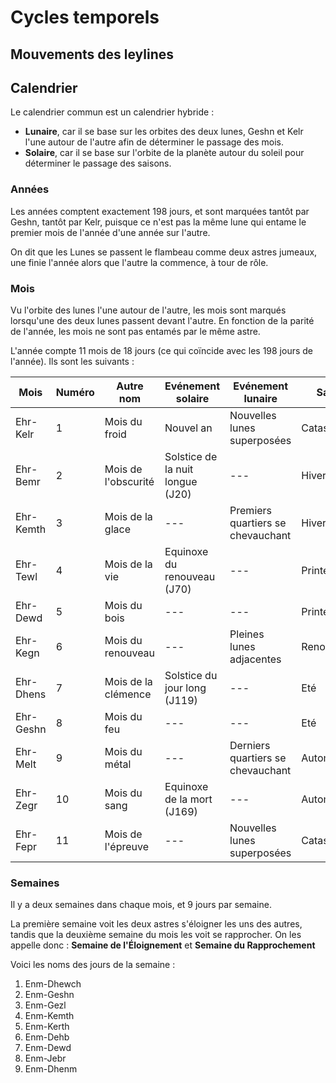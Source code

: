 # Cycles temporels

## Mouvements des leylines

## Calendrier

Le calendrier commun est un calendrier hybride : 
* **Lunaire**, car il se base sur les orbites des deux lunes, Geshn et Kelr l'une autour de l'autre afin de déterminer le passage des mois.
* **Solaire**, car il se base sur l'orbite de la planète autour du soleil pour déterminer le passage des saisons.

### Années
Les années comptent exactement 198 jours, et sont marquées tantôt par Geshn, tantôt par Kelr, puisque ce n'est pas la même lune qui entame le premier mois de l'année d'une année sur l'autre.

On dit que les Lunes se passent le flambeau comme deux astres jumeaux, une finie l'année alors que l'autre la commence, à tour de rôle.

### Mois
Vu l'orbite des lunes l'une autour de l'autre, les mois sont marqués lorsqu'une des deux lunes passent devant l'autre. En fonction de la parité de l'année, les mois ne sont pas entamés par le même astre.

L'année compte 11 mois de 18 jours (ce qui coïncide avec les 198 jours de l'année). Ils sont les suivants :

| Mois | Numéro | Autre nom | Evénement solaire | Evénement lunaire | Saison | Jours |
| --- | --- | --- | --- | --- | --- | --- |
| Ehr-Kelr | 1  | Mois du froid | Nouvel an | Nouvelles lunes superposées | Catastrophes | 1-18 |
| Ehr-Bemr | 2  | Mois de l'obscurité | Solstice de la nuit longue (J20) | --- | Hiver | 19-36 |
| Ehr-Kemth | 3  | Mois de la glace | --- | Premiers quartiers se chevauchant | Hiver | 37-54 |
| Ehr-Tewl | 4  | Mois de la vie | Equinoxe du renouveau (J70) | --- | Printemps | 55-72 |
| Ehr-Dewd | 5  | Mois du bois | --- | --- | Printemps | 73-90 |
| Ehr-Kegn | 6  | Mois du renouveau | --- | Pleines lunes adjacentes | Renouveau | 91-108|
| Ehr-Dhens | 7  | Mois de la clémence | Solstice du jour long (J119) | --- | Eté | 109-126 |
| Ehr-Geshn | 8  | Mois du feu | --- | --- | Eté | 127-144 |
| Ehr-Melt | 9  | Mois du métal | --- | Derniers quartiers se chevauchant | Automne | 145-162 |
| Ehr-Zegr | 10 | Mois du sang | Equinoxe de la mort (J169) | --- | Automne | 163-180 |
| Ehr-Fepr | 11 | Mois de l'épreuve | --- | Nouvelles lunes superposées | Catastrophes | 181-198 |

### Semaines
Il y a deux semaines dans chaque mois, et 9 jours par semaine.

La première semaine voit les deux astres s'éloigner les uns des autres, tandis que la deuxième semaine du mois les voit se rapprocher. On les appelle donc : **Semaine de l'Éloignement** et **Semaine du Rapprochement**

Voici les noms des jours de la semaine : 
1. Enm-Dhewch
2. Enm-Geshn
3. Enm-Gezl
4. Enm-Kemth
5. Enm-Kerth
6. Enm-Dehb
7. Enm-Dewd
8. Enm-Jebr
9. Enm-Dhenm
